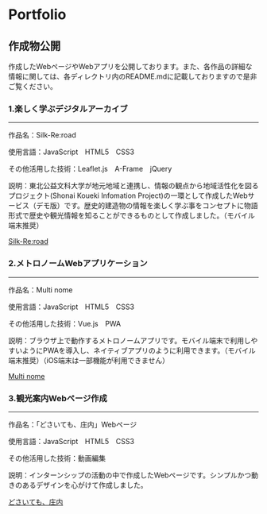 Portfolio
=======================
## 作成物公開
作成したWebページやWebアプリを公開しております。また、各作品の詳細な情報に関しては、各ディレクトリ内のREADME.mdに記載しておりますので是非ご覧ください。

### 1.楽しく学ぶデジタルアーカイブ
-------------------------------
作品名：Silk-Re:road

使用言語：JavaScript　HTML5　CSS3

その他活用した技術：Leaflet.js　A-Frame　jQuery

説明：東北公益文科大学が地元地域と連携し、情報の観点から地域活性化を図るプロジェクト(Shonai Koueki Infomation Project)の一環として作成したWebサービス（デモ版）です。歴史的建造物の情報を楽しく学ぶ事をコンセプトに物語形式で歴史や観光情報を知ることができるものとして作成しました。（モバイル端末推奨）

[Silk-Re:road](https://ryusei-jp-y.github.io/portfolio/Silk-Reroad/index.html)

### 2.メトロノームWebアプリケーション
-------------------------------
作品名：Multi nome

使用言語：JavaScript　HTML5　CSS3

その他活用した技術：Vue.js　PWA

説明：ブラウザ上で動作するメトロノームアプリです。モバイル端末で利用しやすいようにPWAを導入し、ネイティブアプリのように利用できます。（モバイル端末推奨）（iOS端末は一部機能が利用できません）

[Multi nome](https://ryusei-jp-y.github.io/portfolio/Multinome/index.html)

### 3.観光案内Webページ作成
-------------------------------
作品名：「どさいても、庄内」Webページ

使用言語：JavaScript　HTML5　CSS3

その他活用した技術：動画編集

説明：インターンシップの活動の中で作成したWebページです。シンプルかつ動きのあるデザインを心がけて作成しました。

[どさいても、庄内](https://ryusei-jp-y.github.io/portfolio/intern-web/shonai.html)
